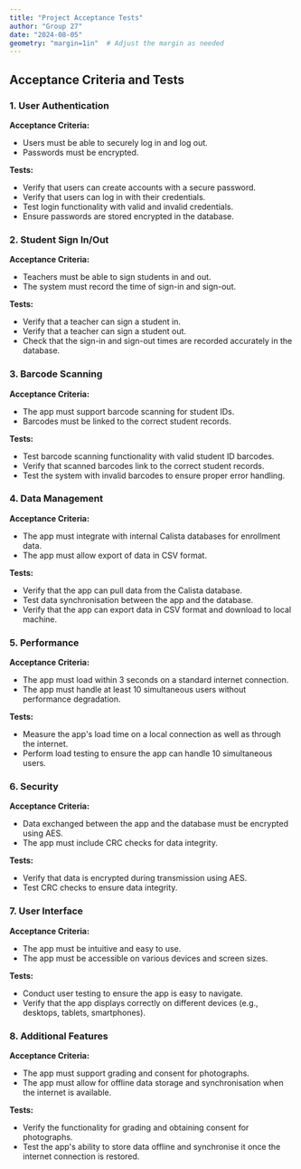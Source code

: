 ```yaml
---
title: "Project Acceptance Tests"
author: "Group 27"
date: "2024-08-05"
geometry: "margin=1in"  # Adjust the margin as needed
---
```


## Acceptance Criteria and Tests

### 1. User Authentication

**Acceptance Criteria:**

- Users must be able to securely log in and log out.
- Passwords must be encrypted.

**Tests:**

- Verify that users can create accounts with a secure password.
- Verify that users can log in with their credentials.
- Test login functionality with valid and invalid credentials.
- Ensure passwords are stored encrypted in the database.

### 2. Student Sign In/Out

**Acceptance Criteria:**

- Teachers must be able to sign students in and out.
- The system must record the time of sign-in and sign-out.

**Tests:**

- Verify that a teacher can sign a student in.
- Verify that a teacher can sign a student out.
- Check that the sign-in and sign-out times are recorded accurately in the database.

### 3. Barcode Scanning

**Acceptance Criteria:**

- The app must support barcode scanning for student IDs.
- Barcodes must be linked to the correct student records.

**Tests:**

- Test barcode scanning functionality with valid student ID barcodes.
- Verify that scanned barcodes link to the correct student records.
- Test the system with invalid barcodes to ensure proper error handling.

### 4. Data Management

**Acceptance Criteria:**

- The app must integrate with internal Calista databases for enrollment data.
- The app must allow export of data in CSV format.

**Tests:**

- Verify that the app can pull data from the Calista database.
- Test data synchronisation between the app and the database.
- Verify that the app can export data in CSV format and download to local machine.

### 5. Performance

**Acceptance Criteria:**

- The app must load within 3 seconds on a standard internet connection.
- The app must handle at least 10 simultaneous users without performance degradation.

**Tests:**

- Measure the app's load time on a local connection as well as through the internet.
- Perform load testing to ensure the app can handle 10 simultaneous users.

### 6. Security

**Acceptance Criteria:**

- Data exchanged between the app and the database must be encrypted using AES.
- The app must include CRC checks for data integrity.

**Tests:**

- Verify that data is encrypted during transmission using AES.
- Test CRC checks to ensure data integrity.

### 7. User Interface

**Acceptance Criteria:**

- The app must be intuitive and easy to use.
- The app must be accessible on various devices and screen sizes.

**Tests:**

- Conduct user testing to ensure the app is easy to navigate.
- Verify that the app displays correctly on different devices (e.g., desktops, tablets, smartphones).

### 8. Additional Features

**Acceptance Criteria:**

- The app must support grading and consent for photographs.
- The app must allow for offline data storage and synchronisation when the internet is available.

**Tests:**

- Verify the functionality for grading and obtaining consent for photographs.
- Test the app's ability to store data offline and synchronise it once the internet connection is restored.
